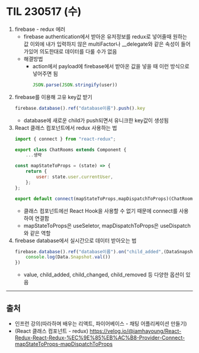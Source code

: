 # TIL 230517 (수)

1. firebase - redux 에러
    - firebase authentication에서 받아온 유저정보를 redux로 넣어줄때 원하는 값 이외에 내가 입력하지 않은 multiFactor나 __delegate와 같은 속성이 들어가있어 의도한대로 데이터를 다룰 수가 없음
    - 해결방법
        - action에서 payload에 firebase에서 받아온 값을 넣을 때 이런 방식으로 넣어주면 됨
            ```javascript
            JSON.parse(JSON.stringify(user))
            ```
2. firebase를 이용해 고유 key값 받기
    ```javascript
    firebase.database().ref("database이름").push().key
    ```
    - database에 새로운 child가 push되면서 유니크한 key값이 생성됨
3. React 클래스 컴포넌트에서 redux 사용하는 법
    ```javascript
    import { connect } from "react-redux";

    export class ChatRooms extends Component {
        ...생략

    const mapStateToProps = (state) => {
        return {
            user: state.user.currentUser,
        };
    };

    export default connect(mapStateToProps,mapDispatchToProps)(ChatRooms);
    ```
    - 클래스 컴포넌트에선 React Hook을 사용할 수 없기 때문에 connect를 사용하여 연결함
    - mapStateToProps은 useSeletor, mapDispatchToProps은 useDispatch와 같은 역할
4. firebase database에서 실시간으로 데이터 받아오는 법
    ```javascript
    firebase.database().ref("database이름").on("child_added",(DataSnapshot)=>{
        console.log(Data.Snapshot.val())
    })
    ```
    - value, child_added, child_changed, child_removed 등 다양한 옵션이 있음
---
## 출처
- 인프런 강의(따라하며 배우는 리액트, 파이어베이스 - 채팅 어플리케이션 만들기)
- (React 클래스 컴포넌트 - redux) https://velog.io/@iamhayoung/React-Redux-React-Redux-%EC%9E%85%EB%AC%B8-Provider-Connect-mapStateToProps-mapDispatchToProps